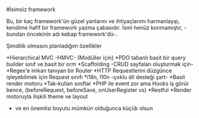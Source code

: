 #İsimsiz framework

Bu, bir kaç framework'ün güzel yanlarını ve ihtiyaçlarımı harmanlayıp, kendime hafif bir framework yazma çabasıdır.
İsmi henüz konmamıştır, -bundan öncekinin adı kebap framework'dü-.

Şimdilik olmasını planladığım özellikler

*Hierarchical MVC -HMVC- (Modüller için)
*PDO tabanlı basit bir query builder sınıf ve basit bir orm
*Scaffolding -CRUD sayfaları oluşturmak için-
*Regex'e imkan tanıyan bir Router
*HTTP Requestlerini düzgünce işleyebilmek için Request sınıfı
*i18n, l10n -çoklu dil desteği şart-
*Basit render motoru
*Tak-kullan sınıflar
*PHP ile event zor ama Hooks iş görür bence, (beforeRequest, beforeSave, onUserRegister vs)
*Restful
*Render motoruyla ilişkili theme ve layout
* ve en önemlisi boyutu mümkün olduğunca küçük olsun
